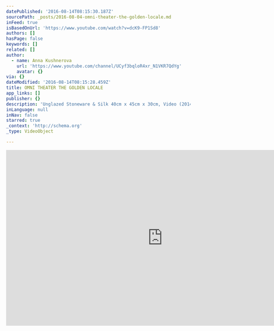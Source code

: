 ```yaml
---
datePublished: '2016-08-14T08:15:30.187Z'
sourcePath: _posts/2016-08-04-omni-theater-the-golden-locale.md
inFeed: true
isBasedOnUrl: 'https://www.youtube.com/watch?v=dcK9-FP1Sd8'
authors: []
hasPage: false
keywords: []
related: []
author:
  - name: Anna Kushnerova
    url: 'https://www.youtube.com/channel/UCyf3bqloR4xr_N1VKR7QdYg'
    avatar: {}
via: {}
dateModified: '2016-08-14T08:15:28.459Z'
title: OMNI THEATER THE GOLDEN LOCALE
app_links: []
publisher: {}
description: 'Unglazed Stoneware & Silk 40cm x 45cm x 30cm, Video (2014) '
inLanguage: null
inNav: false
starred: true
_context: 'http://schema.org'
_type: VideoObject

---
```

<iframe src="https://cdn.embedly.com/widgets/media.html?src=https%3A%2F%2Fwww.youtube.com%2Fembed%2FdcK9-FP1Sd8%3Ffeature%3Doembed&amp;url=http%3A%2F%2Fwww.youtube.com%2Fwatch%3Fv%3DdcK9-FP1Sd8&amp;image=https%3A%2F%2Fi.ytimg.com%2Fvi%2FdcK9-FP1Sd8%2Fhqdefault.jpg&amp;key=b7d04c9b404c499eba89ee7072e1c4f7&amp;type=text%2Fhtml&amp;schema=youtube" width="854" height="480" scrolling="no" frameborder="0" allowfullscreen="" style=""></iframe>